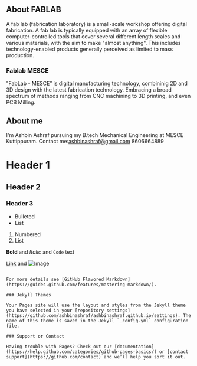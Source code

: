## About FABLAB
A fab lab (fabrication laboratory) is a small-scale workshop offering digital fabrication.
A fab lab is typically equipped with an array of flexible computer-controlled tools that cover several different length scales and various materials, with the aim to make "almost anything". This includes technology-enabled products generally perceived as limited to mass production.
### Fablab MESCE
"FabLab - MESCE” is digital manufacturing technology, combininig 2D and 3D design with the latest fabrication technology. Embracing a broad spectrum of methods ranging from CNC machining to 3D printing, and even PCB Milling.

## About me
I'm Ashbin Ashraf pursuing my B.tech Mechanical Engineering at MESCE Kuttippuram.
Contact me:ashbinashraf@gmail.com
           8606664889        


# Header 1
## Header 2
### Header 3

- Bulleted
- List

1. Numbered
2. List

**Bold** and _Italic_ and `Code` text

[Link](url) and ![Image](src)
```

For more details see [GitHub Flavored Markdown](https://guides.github.com/features/mastering-markdown/).

### Jekyll Themes

Your Pages site will use the layout and styles from the Jekyll theme you have selected in your [repository settings](https://github.com/ashbinashraf/ashbinashraf.github.io/settings). The name of this theme is saved in the Jekyll `_config.yml` configuration file.

### Support or Contact

Having trouble with Pages? Check out our [documentation](https://help.github.com/categories/github-pages-basics/) or [contact support](https://github.com/contact) and we’ll help you sort it out.
